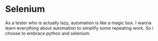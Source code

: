 # Selenium
As a tester who is actually lazy, automation is like a magic box.
I wanna learn everything about automation to simplify some repeating work.
So i choose to embrace python and selenium.
